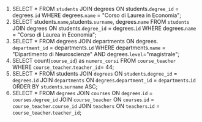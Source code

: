 1) SELECT * FROM `students` JOIN degrees ON students.`degree_id` = degrees.`id` WHERE degrees.`name` = "Corso di Laurea in Economia";
1) SELECT students.`name`,students.`surname`, degrees.`name` FROM `students` JOIN degrees ON students.`degree_id` = degrees.`id` WHERE degrees.`name` = "Corso di Laurea in Economia";
2) SELECT * FROM degrees JOIN departments ON degrees.` department_id`  = departments.`id`  WHERE departments.`name` = "Dipartimento di Neuroscienze" AND degrees.`level`="magistrale"; 
3) SELECT count(`course_id`) as `numero_corsi` FROM `course_teacher` WHERE `course_teacher`.`teacher_id`= 44;
4) SELECT * FROM students JOIN `degrees` ON `students`.`degree_id` = `degrees`.`id` JOIN `departments` ON `degrees`.`department_id` = `departments`.`id` ORDER BY `students`.`surname` ASC;
5) SELECT * FROM `degrees` JOIN `courses` ON `degrees`.`id` = `courses`.`degree_id` JOIN `course_teacher` ON `courses`.`id` = `course_teacher`.`course_id` JOIN `teachers` ON `teachers`.`id` = `course_teacher`.`teacher_id`;